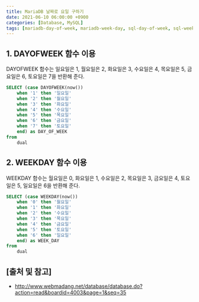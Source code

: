 ```yaml
---
title: MariaDB 날짜로 요일 구하기
date: 2021-06-10 06:00:00 +0900
categories: [Database, MySQL]
tags: [mariadb-day-of-week, mariadb-week-day, sql-day-of-week, sql-week-day, mariadb-요일, sql-요일]
---
```


## 1. DAYOFWEEK 함수 이용
DAYOFWEEK 함수는 일요일은 1, 월요일은 2, 화요일은 3, 수요일은 4, 목요일은 5, 금요일은 6, 토요일은 7을 반환해 준다.

```sql
SELECT (case DAYOFWEEK(now())
    when '1' then '일요일'
    when '2' then '월요일'
    when '3' then '화요일'
    when '4' then '수요일'
    when '5' then '목요일'
    when '6' then '금요일'
    when '7' then '토요일'
    end) as DAY_OF_WEEK
from
    dual
```

## 2. WEEKDAY 함수 이용
WEEKDAY 함수는 월요일은 0, 화요일은 1, 수요일은 2, 목요일은 3, 금요일은 4, 토요일은 5, 일요일은 6을 반환해 준다.

```sql
SELECT (case WEEKDAY(now())
    when '0' then '월요일'
    when '1' then '화요일'
    when '2' then '수요일'
    when '3' then '목요일'
    when '4' then '금요일'
    when '5' then '토요일'
    when '6' then '일요일'
    end) as WEEK_DAY
from
    dual
```

## [출처 및 참고]
* <http://www.webmadang.net/database/database.do?action=read&boardid=4003&page=1&seq=35>
